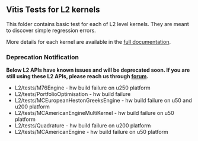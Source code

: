 ## Vitis Tests for L2 kernels

This folder contains basic test for each of L2 level kernels. 
They are meant to discover simple regression errors. 

More details for each kernel are available in the [full documentation](https://docs.xilinx.com/r/en-US/Vitis_Libraries/quantitative_finance/index.html).

### Deprecation Notification 
**Below L2 APIs have known issues and will be deprecated soon. If you are still using these L2 APIs, please reach us through [forum](https://support.xilinx.com).**
* L2/tests/M76Engine - hw build failure on u250 platform
* L2/tests/PortfolioOptimisation - hw build failure 
* L2/tests/MCEuropeanHestonGreeksEngine - hw build failure on u50 and u200 platform
* L2/tests/MCAmericanEngineMultiKernel - hw build failure on u50 platform
* L2/tests/Quadrature - hw build failure on u200 platform
* L2/tests/MCAmericanEngine - hw build failure on u50 platform



